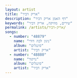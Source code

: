 ```yaml
---
layout: artist
title: "אריק דביר"
description: "דף האמן אריק דביר"
keywords: "שירים, מוזיקה, אריק דביר"
permalink: /artists/אריק-דביר/
songs:
  - number: "48879"
    name: "ניגון לכה דודי"
    album: "סינגלים"
    artist: "אריק דביר"
  - number: "48880"
    name: "נרקוד"
    album: "סינגלים"
    artist: "אריק דביר"
---
```

